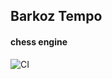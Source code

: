 ## Barkoz Tempo
#### chess engine

![CI](https://github.com/bartlomiejkozka/Barkoz-Tempo/actions/workflows/ci.yml/badge.svg)
